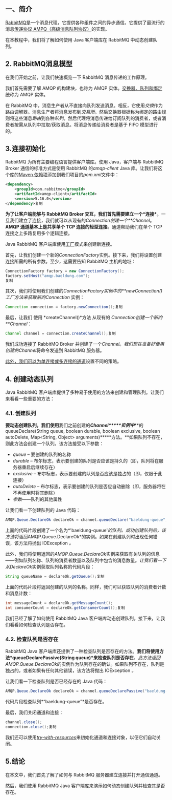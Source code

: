 ## 一、简介

[RabbitMQ](https://www.baeldung.com/rabbitmq)是一个消息代理，它提供各种组件之间的异步通信。它提供了最流行的消息[传递协议 AMPQ（高级消息队列协议）](https://www.baeldung.com/rabbitmq-spring-amqp)的实现。

在本教程中，我们将了解如何使用 Java 客户端库在 RabbitMQ 中动态创建队列。

## 2. RabbitMQ消息模型

在我们开始之前，让我们快速概览一下 RabbitMQ 消息传递的工作原理。

我们首先需要了解 AMQP 的构建块，也称为 AMQP 实体。[交换器、队列和绑定](https://www.baeldung.com/java-rabbitmq-exchanges-queues-bindings)统称为 AMQP 实体。

在 RabbitMQ 中，消息生产者从不直接向队列发送消息。相反，它使用*交换*作为路由调解器。消息生产者将消息发布到*交易所*。然后交换器根据称为绑定的路由规则将这些消息*路由*到各种*队列*。然后代理将消息传递给订阅队列的消费者，或者消费者按需从队列中拉取/获取消息。将消息传递给消费者是基于 FIFO 模型进行的。

## 3.连接初始化

RabbitMQ 为所有主要编程语言提供客户端库。使用 Java，客户端与 RabbitMQ Broker 通信的标准方式是使用 RabbitMQ 的*amqp-client* Java 库。让我们将这个库的[Maven 依赖项](https://search.maven.org/artifact/com.rabbitmq/amqp-client/5.16.0/jar)添加到我们项目的*pom.xml*文件中：

```xml
<dependency>
    <groupId>com.rabbitmq</groupId>
    <artifactId>amqp-client</artifactId>
    <version>5.16.0</version>
</dependency>复制
```

**为了让客户端能够与 RabbitMQ Broker 交互，我们首先需要建立一个\*连接\***。一旦我们建立了连接，我们就可以从现有的*Connection创建一个**Channel*。**AMQP 通道基本上是共享单个 TCP 连接的轻型连接**。通道帮助我们在单个 TCP 连接之上多路复用多个逻辑连接。

Java RabbitMQ 客户端库使用[工厂](https://www.baeldung.com/creational-design-patterns)模式来创建新连接。

首先，让我们创建一个新的*ConnectionFactory*实例。接下来，我们将设置创建连接所需的所有参数。至少，这需要告知 RabbitMQ 主机的地址：

```java
ConnectionFactory factory = new ConnectionFactory();
factory.setHost("amqp.baeldung.com");
复制
```

其次，我们将使用我们创建的*ConnectionFactory实例中的**newConnection()*工厂方法来获取新的*Connection* 实例：

```java
Connection connection = factory.newConnection();复制
```

最后，让我们 使用 *createChannel()*方法 从现有的 *Connection创建一个新的**Channel*：

```java
Channel channel = connection.createChannel();复制
```

我们成功连接了 RabbitMQ Broker 并创建了一个*Channel*。*我们现在准备好使用创建的Channel*将命令发送到 RabbitMQ 服务器。

[此外，我们可以为单连接或多连接的通道](https://www.baeldung.com/java-rabbitmq-channels-connections)设置不同的策略。

## 4. 创建动态队列

Java RabbitMQ 客户端库提供了多种易于使用的方法来创建和管理队列。让我们来看看一些重要的方法：

### 4.1. 创建队列

**要动态创建队列，我们使用**我们之前创建的***Channel\*****实例中*****的 queueDeclare(String queue, boolean durable, boolean exclusive, boolean autoDelete, Map<String, Object> arguments)\*****方法。**如果队列不存在，则此方法会创建一个队列。该方法接受以下参数：

-   *queue* – 要创建的队列的名称
-   *durable* – 布尔标志，表示要创建的队列是否应该是持久的（即，队列将在服务器重启后继续存在）
-   *exclusive* – 布尔标志，表示要创建的队列是否应该是独占的（即，仅限于此连接）
-   *autoDelete* – 布尔标志，表示要创建的队列是否应自动删除（即，服务器将在不再使用时将其删除）
-   *参数*——队列的其他属性

让我们看一下创建队列的 Java 代码：

```java
AMQP.Queue.DeclareOk declareOk = channel.queueDeclare("baeldung-queue", true, false, false, null);复制
```

上面的代码片段创建了一个名为*'baeldung-queue'*的队列。成功创建队列后，该方法将返回*AMQP.Queue.DeclareOk*的实例。如果在创建队列时出现任何错误，该方法将抛出 IOException *。*

此外，我们将使用返回的*AMQP.Queue.DeclareOk*实例来获取有关队列的信息——例如队列名称、队列的消费者数量以及队列中包含的消息数量。*让我们看一下从DeclareOk*实例获取队列名称的代码片段：

```java
String queueName = declareOk.getQueue();复制
```

上面的代码片段将返回创建的队列的名称。同样，我们可以获取队列的消费者计数和消息计数：

```java
int messageCount = declareOk.getMessageCount();
int consumerCount = declareOk.getConsumerCount();复制
```

我们已经了解了如何使用 RabbitMQ Java 客户端库动态创建队列。接下来，让我们看看如何检查队列是否存在。

### 4.2. 检查队列是否存在

RabbitMQ Java 客户端库还提供了一种检查队列是否存在的方法。**我们将使用方法\*queueDeclarePassive(String queue)\*来检查队列是否存在**。*此方法返回AMQP.Queue.DeclareOk*的实例作为队列存在的确认。如果队列不存在，队列是独占的，或者如果有任何其他错误，该方法将抛出 IOException *。*

让我们看一下检查队列是否已经存在的 Java 代码：

```java
AMQP.Queue.DeclareOk declareOk = channel.queueDeclarePassive("baeldung-queue");复制
```

代码片段检查队列*“baeldung-queue”*是否存在。

最后，我们关闭通道和连接：

```java
channel.close();
connection.close();复制
```

我们还可以使用[*try-with-resources*](https://www.baeldung.com/java-try-with-resources)来初始化通道和连接对象，以便它们自动关闭。

## 5.结论

在本文中，我们首先了解了如何与 RabbitMQ 服务器建立连接并打开通信通道。

然后，我们使用 RabbitMQ Java 客户端库来演示如何动态创建队列并检查其是否存在。